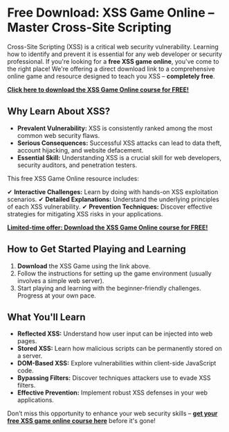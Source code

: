 # Free Download: XSS Game Online – Master Cross-Site Scripting

Cross-Site Scripting (XSS) is a critical web security vulnerability. Learning how to identify and prevent it is essential for any web developer or security professional. If you're looking for a **free XSS game online**, you've come to the right place! We're offering a direct download link to a comprehensive online game and resource designed to teach you XSS – **completely free**.

[**Click here to download the XSS Game Online course for FREE!**](https://udemywork.com/xss-game-online)

## Why Learn About XSS?

*   **Prevalent Vulnerability:** XSS is consistently ranked among the most common web security flaws.
*   **Serious Consequences:** Successful XSS attacks can lead to data theft, account hijacking, and website defacement.
*   **Essential Skill:** Understanding XSS is a crucial skill for web developers, security auditors, and penetration testers.

This free XSS Game Online resource includes:

✔ **Interactive Challenges:** Learn by doing with hands-on XSS exploitation scenarios.
✔ **Detailed Explanations:** Understand the underlying principles of each XSS vulnerability.
✔ **Prevention Techniques:** Discover effective strategies for mitigating XSS risks in your applications.

[**Limited-time offer: Download the XSS Game Online course for FREE!**](https://udemywork.com/xss-game-online)

## How to Get Started Playing and Learning

1.  **Download** the XSS Game using the link above.
2.  Follow the instructions for setting up the game environment (usually involves a simple web server).
3.  Start playing and learning with the beginner-friendly challenges. Progress at your own pace.

## What You'll Learn

*   **Reflected XSS:** Understand how user input can be injected into web pages.
*   **Stored XSS:** Learn how malicious scripts can be permanently stored on a server.
*   **DOM-Based XSS:** Explore vulnerabilities within client-side JavaScript code.
*   **Bypassing Filters:** Discover techniques attackers use to evade XSS filters.
*   **Effective Prevention:** Implement robust XSS defenses in your web applications.

Don’t miss this opportunity to enhance your web security skills – **[get your free XSS game online course here](https://udemywork.com/xss-game-online)** before it's gone!

